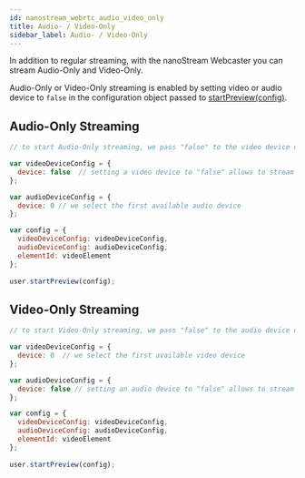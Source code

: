 ```yaml
---
id: nanostream_webrtc_audio_video_only
title: Audio- / Video-Only
sidebar_label: Audio- / Video-Only
---
```


In addition to regular streaming, with the nanoStream Webcaster you can stream Audio-Only and Video-Only.<br>

Audio-Only or Video-Only streaming is enabled by setting video or audio device to `false` in the configuration object passed to [startPreview(config)](webrtc/nanostream_webrtc_api.md#rtcuserstartpreviewconfig).<br>

## Audio-Only Streaming

```javascript
// to start Audio-Only streaming, we pass "false" to the video device configuration

var videoDeviceConfig = {
  device: false  // setting a video device to "false" allows to stream Audio-Only
};

var audioDeviceConfig = {
  device: 0 // we select the first available audio device
};

var config = {
  videoDeviceConfig: videoDeviceConfig,
  audioDeviceConfig: audioDeviceConfig,
  elementId: videoElement
};
 
user.startPreview(config);
```

## Video-Only Streaming

```javascript
// to start Video-Only streaming, we pass "false" to the audio device configuration

var videoDeviceConfig = {
  device: 0  // we select the first available video device
};

var audioDeviceConfig = {
  device: false // setting an audio device to "false" allows to stream Video-Only
};

var config = {
  videoDeviceConfig: videoDeviceConfig,
  audioDeviceConfig: audioDeviceConfig,
  elementId: videoElement
};
 
user.startPreview(config);
```